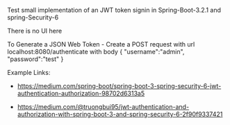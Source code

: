 
Test small implementation of an JWT token signin in Spring-Boot-3.2.1 and spring-Security-6

There is no UI here

To Generate a JSON Web Token - Create a POST request with url localhost:8080/authenticate with body
{
   "username":"admin",
   "password":"test"
}

Example Links:

- https://medium.com/spring-boot/spring-boot-3-spring-security-6-jwt-authentication-authorization-98702d6313a5

- https://medium.com/@truongbui95/jwt-authentication-and-authorization-with-spring-boot-3-and-spring-security-6-2f90f9337421
